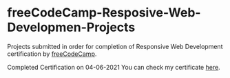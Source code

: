 # freeCodeCamp-Resposive-Web-Developmen-Projects
Projects submitted in order for completion of Responsive Web Development certification by <a href="https://www.freecodecamp.org/">freeCodeCamp</a>.

Completed Certification on 04-06-2021
You can check my certificate <a href="https://freecodecamp.org/certification/freakingud/responsive-web-design">here</a>.
